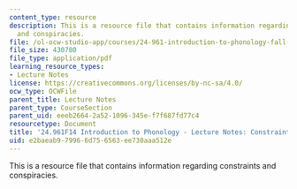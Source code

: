 ```yaml
---
content_type: resource
description: This is a resource file that contains information regarding constraints
  and conspiracies.
file: /ol-ocw-studio-app/courses/24-961-introduction-to-phonology-fall-2014/e2baeab979966d756563ee730aaa512e_MIT24_961F14_Lecture4.pdf
file_size: 430780
file_type: application/pdf
learning_resource_types:
- Lecture Notes
license: https://creativecommons.org/licenses/by-nc-sa/4.0/
ocw_type: OCWFile
parent_title: Lecture Notes
parent_type: CourseSection
parent_uid: eeeb2664-2a52-1096-345e-f7f687fd77c4
resourcetype: Document
title: '24.961F14 Introduction to Phonology - Lecture Notes: Constraints and Conspiracies'
uid: e2baeab9-7996-6d75-6563-ee730aaa512e
---
```

This is a resource file that contains information regarding constraints and conspiracies.